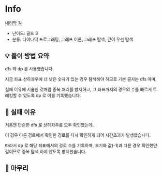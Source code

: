 # Info
[내리막 길](https://boj.kr/1520)

- 난이도: 골드 3
- 분류: 다이나믹 프로그래밍, 그래프 이론, 그래프 탐색, 깊이 우선 탐색

## 💡 풀이 방법 요약

dfs 와 dp 를 사용했습니다.

지금 좌표 상하좌우에 더 낮은 숫자가 있는 경우 탐색해야 하므로 기본 골자는 dfs 이며,

실패 이유에 서술한 것처럼 중복 처리를 방지하고, 그 좌표까지의 경우의 수를 빠르게 트래킹할 수 있도록 dp 로 이를 기록했습니다.

## 👀 실패 이유

처음엔 단순한 dfs 로 상하좌우를 모두 확인했는데,

이 경우 다른 경로에서 확인한 경로를 다시 확인하게 되어 시간초과가 발생했습니다.

따라서 dp 로 해당 좌표에서의 경로 수를 기록하며, 초기화 값(-1)과 다른 경우 확인했던 길이므로 중복 탐색 하지 않도록 방지했습니다.

## 🙂 마무리
